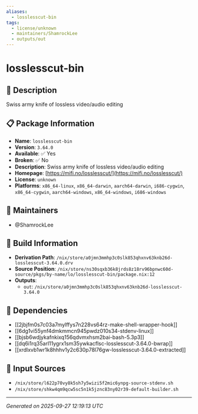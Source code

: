 ```yaml
---
aliases:
  - losslesscut-bin
tags:
  - license/unknown
  - maintainers/ShamrockLee
  - outputs/out
---
```


# losslesscut-bin

## 📝 Description

Swiss army knife of lossless video/audio editing

## 📋 Package Information

- **Name**: `losslesscut-bin`
- **Version**: `3.64.0`
- **Available**: ✅ Yes
- **Broken**: ✅ No
- **Description**: Swiss army knife of lossless video/audio editing
- **Homepage**: [https://mifi.no/losslesscut/](https://mifi.no/losslesscut/)
- **License**: `unknown`
- **Platforms**: `x86_64-linux`, `x86_64-darwin`, `aarch64-darwin`, `i686-cygwin`, `x86_64-cygwin`, `aarch64-windows`, `x86_64-windows`, `i686-windows`
## 👥 Maintainers

- @ShamrockLee


## 🔧 Build Information

- **Derivation Path**: `/nix/store/a0jmn3mmhp3c0slk853qhxnv63knb26d-losslesscut-3.64.0.drv`
- **Source Position**: `/nix/store/ns30sqxb36k8jrds8z18rv96bpnwc60d-source/pkgs/by-name/lo/losslesscut-bin/package.nix:12`
- **Outputs**:
  - `out`:  `/nix/store/a0jmn3mmhp3c0slk853qhxnv63knb26d-losslesscut-3.64.0`

## 🔗 Dependencies

- [[2jbjfm0s7c03a7mylffys7n228vs64rz-make-shell-wrapper-hook]]
- [[6dg1vi55ynf4dmkmmcn945pwdz010s34-stdenv-linux]]
- [[bjsb6wdjykafnkixq156qdvmxhsm2bai-bash-5.3p3]]
- [[dq6i1rq35arl11ygrx1sm35ywkacflsc-losslesscut-3.64.0-bwrap]]
- [[xrdlxvb1wr1k8hhhv1y2c630p78l76gw-losslesscut-3.64.0-extracted]]

## 📁 Input Sources

- `/nix/store/l622p70vy8k5sh7y5wizi5f2mic6ynpg-source-stdenv.sh`
- `/nix/store/shkw4qm9qcw5sc5n1k5jznc83ny02r39-default-builder.sh`

---
*Generated on 2025-09-27 12:19:13 UTC*

